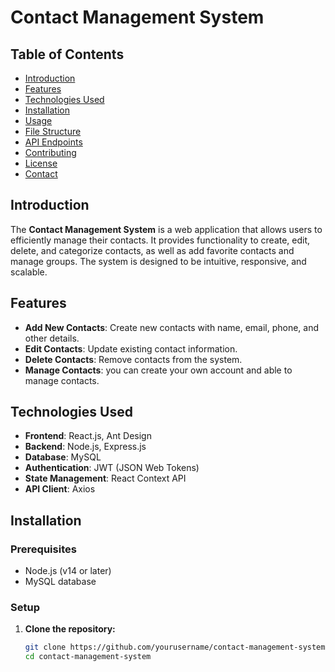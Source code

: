 # Contact Management System

## Table of Contents
- [Introduction](#introduction)
- [Features](#features)
- [Technologies Used](#technologies-used)
- [Installation](#installation)
- [Usage](#usage)
- [File Structure](#file-structure)
- [API Endpoints](#api-endpoints)
- [Contributing](#contributing)
- [License](#license)
- [Contact](#contact)

## Introduction
The **Contact Management System** is a web application that allows users to efficiently manage their contacts. It provides functionality to create, edit, delete, and categorize contacts, as well as add favorite contacts and manage groups. The system is designed to be intuitive, responsive, and scalable.

## Features
- **Add New Contacts**: Create new contacts with name, email, phone, and other details.
- **Edit Contacts**: Update existing contact information.
- **Delete Contacts**: Remove contacts from the system.
- **Manage Contacts**: you can create your own account and able to manage contacts.


## Technologies Used
- **Frontend**: React.js, Ant Design
- **Backend**: Node.js, Express.js
- **Database**: MySQL
- **Authentication**: JWT (JSON Web Tokens)
- **State Management**: React Context API
- **API Client**: Axios

## Installation

### Prerequisites
- Node.js (v14 or later)
- MySQL database

### Setup

1. **Clone the repository:**
   ```bash
   git clone https://github.com/yourusername/contact-management-system.git
   cd contact-management-system

